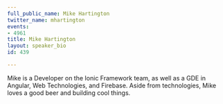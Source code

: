 ```yaml
---
full_public_name: Mike Hartington
twitter_name: mhartington
events:
- 4961
title: Mike Hartington
layout: speaker_bio
id: 439

---
```

Mike is a Developer on the Ionic Framework team, as well as a GDE in Angular, Web Technologies, and Firebase. Aside from technologies, Mike loves a good beer and building cool things.